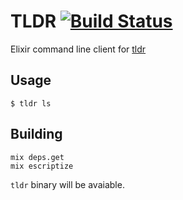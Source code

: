 # TLDR [![Build Status](https://travis-ci.org/edgurgel/tldr.png?branch=master)](https://travis-ci.org/edgurgel/tldr)

Elixir command line client for [tldr](https://github.com/rprieto/tldr)

## Usage

```
$ tldr ls
```

## Building

```console
mix deps.get
mix escriptize
```

`tldr` binary will be avaiable.
